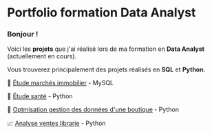 # Portfolio formation Data Analyst

### Bonjour !

Voici les **projets** que j'ai réalisé lors de ma formation en **Data Analyst** (actuellement en cours).

Vous trouverez principalement des projets réalisés en **SQL** et **Python**.

:house_with_garden: [Étude marchés immobilier](https://github.com/Zaccaria-Amillou/Data-Analyst-projets/blob/main/%C3%89tude%20march%C3%A9s%20immobilier/%C3%89tude%20march%C3%A9s%20immobilier.md) - MySQL

:corn: [Étude santé](https://github.com/Zaccaria-Amillou/Data-Analyst-projets/blob/main/%C3%89tude%20de%20sant%C3%A9/Projet%204.ipynb) - Python

:wine_glass: [Optmisation gestion des données d'une boutique](https://github.com/Zaccaria-Amillou/Data-Analyst-projets/blob/main/Analyse%20ventes%20librairie/Projet%205%20-%20Def.ipynb) - Python

:chart_with_upwards_trend: [Analyse ventes librarie]() - Python
